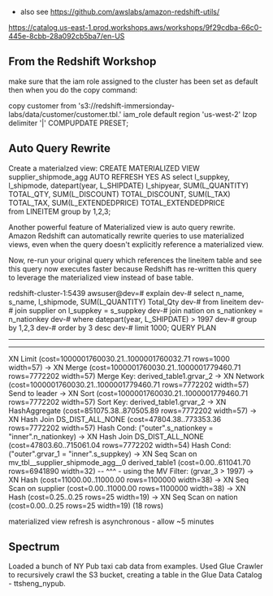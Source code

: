- also see https://github.com/awslabs/amazon-redshift-utils/

https://catalog.us-east-1.prod.workshops.aws/workshops/9f29cdba-66c0-445e-8cbb-28a092cb5ba7/en-US


## From the Redshift Workshop
make sure that the iam role assigned to the cluster has been set as default
then when you do the copy command:

copy customer from 's3://redshift-immersionday-labs/data/customer/customer.tbl.'
iam_role default
region 'us-west-2' lzop delimiter '|' COMPUPDATE PRESET;

## Auto Query Rewrite
Create a materialzed view:
CREATE MATERIALIZED VIEW supplier_shipmode_agg
AUTO REFRESH YES AS
select l_suppkey, l_shipmode, datepart(year, L_SHIPDATE) l_shipyear,
  SUM(L_QUANTITY)	TOTAL_QTY,
  SUM(L_DISCOUNT) TOTAL_DISCOUNT,
  SUM(L_TAX) TOTAL_TAX,
  SUM(L_EXTENDEDPRICE) TOTAL_EXTENDEDPRICE  
from LINEITEM
group by 1,2,3;

Another powerful feature of Materialized view is auto query rewrite. Amazon Redshift can automatically rewrite queries to use materialized views, even when the query doesn't explicitly reference a materialized view.

Now, re-run your original query which references the lineitem table and see this query now executes faster because Redshift has re-written this query to leverage the materialized view instead of base table.

redshift-cluster-1:5439 awsuser@dev=# explain
dev-# select n_name, s_name, l_shipmode, SUM(L_QUANTITY) Total_Qty
dev-# from lineitem
dev-# join supplier on l_suppkey = s_suppkey
dev-# join nation on s_nationkey = n_nationkey
dev-# where datepart(year, L_SHIPDATE) > 1997
dev-# group by 1,2,3
dev-# order by 3 desc
dev-# limit 1000;
                                                                       QUERY PLAN

-----------------------------------------------------------------------------------------------------------------------------
---------------------------
 XN Limit  (cost=1000001760030.21..1000001760032.71 rows=1000 width=57)
   ->  XN Merge  (cost=1000001760030.21..1000001779460.71 rows=7772202 width=57)
         Merge Key: derived_table1.grvar_2
         ->  XN Network  (cost=1000001760030.21..1000001779460.71 rows=7772202 width=57)
               Send to leader
               ->  XN Sort  (cost=1000001760030.21..1000001779460.71 rows=7772202 width=57)
                     Sort Key: derived_table1.grvar_2
                     ->  XN HashAggregate  (cost=851075.38..870505.89 rows=7772202 width=57)
                           ->  XN Hash Join DS_DIST_ALL_NONE  (cost=47804.38..773353.36 rows=7772202 width=57)
                                 Hash Cond: ("outer".s_nationkey = "inner".n_nationkey)
                                 ->  XN Hash Join DS_DIST_ALL_NONE  (cost=47803.60..715061.04 rows=7772202 width=54)
                                       Hash Cond: ("outer".grvar_1 = "inner".s_suppkey)
                                       ->  XN Seq Scan on mv_tbl__supplier_shipmode_agg__0 derived_table1  (cost=0.00..611041.70 rows=6941890 width=32)
--                                                        ^^^ - using the MV
                                             Filter: (grvar_3 > 1997)
                                       ->  XN Hash  (cost=11000.00..11000.00 rows=1100000 width=38)
                                             ->  XN Seq Scan on supplier  (cost=0.00..11000.00 rows=1100000 width=38)
                                 ->  XN Hash  (cost=0.25..0.25 rows=25 width=19)
                                       ->  XN Seq Scan on nation  (cost=0.00..0.25 rows=25 width=19)
(18 rows)

materialized view refresh is asynchronous - allow ~5 minutes


## Spectrum
Loaded a bunch of NY Pub taxi cab data from examples.
Used Glue Crawler to recursively crawl the S3 bucket, creating a table in the Glue Data Catalog - ttsheng_nypub.

